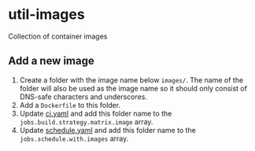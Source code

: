 # util-images

Collection of container images

## Add a new image

1. Create a folder with the image name below `images/`.
   The name of the folder will also be used as the image name so
   it should only consist of DNS-safe characters and underscores.
1. Add a `Dockerfile` to this folder.
1. Update [ci.yaml](.github/workflows/ci.yaml) and add this folder
   name to the `jobs.build.strategy.matrix.image` array.
1. Update [schedule.yaml](.github/workflows/schedule.yaml) and add this folder
   name to the `jobs.schedule.with.images` array.

